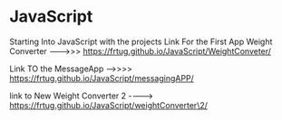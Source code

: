 # JavaScript
Starting Into JavaScript with the projects
Link For the First App Weight Converter  --->>>  https://frtug.github.io/JavaScript/WeightConveter/

Link TO the MessageApp -->>>>  https://frtug.github.io/JavaScript/messagingAPP/


link to New Weight Converter 2 ---->  https://frtug.github.io/JavaScript/weightConverter\2/

